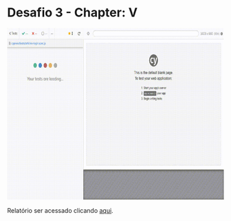 ﻿# Desafio 3 - Chapter: V
 
<img src =https://github.com/leonardomenezes83/desafio3-chapter5/blob/main/articles-login.spec.js.gif width="800" height="400">

Relatório ser acessado clicando <a href=https://leonardomenezes83.github.io/desafio3-chapter5/ > aqui</a>.
